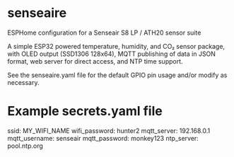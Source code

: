 # senseaire
ESPHome configuration for a Senseair S8 LP / ATH20 sensor suite

A simple ESP32 powered temperature, humidity, and CO₂ sensor package, with OLED output (SSD1306 128x64), MQTT publishing of data in JSON format, web server for direct access, and NTP time support.

See the senseaire.yaml file for the default GPIO pin usage and/or modify as necessary.


# Example secrets.yaml file
ssid: MY_WIFI_NAME
wifi_password: hunter2
mqtt_server: 192.168.0.1
mqtt_username: senseair
mqtt_password: monkey123
ntp_server: pool.ntp.org
